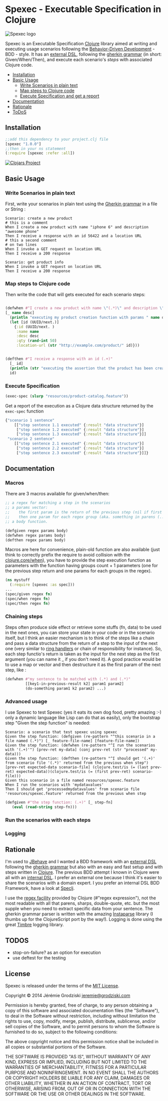 # Spexec - Executable Specification in Clojure
![Spexec logo](https://raw.githubusercontent.com/zenmodeler/spexec/master/spexec.png)

Spexec is an Executable Specification [Clojure](http://clojure.org/) library aimed at writing and executing usage scenarios following the [Behavior-Driven Development](http://en.wikipedia.org/wiki/Behavior-driven_development) - BDD - style. It has an [external DSL](http://www.martinfowler.com/bliki/DomainSpecificLanguage.html), following the [gherkin grammar](https://github.com/cucumber/cucumber/wiki/Gherkin) (in short: Given/When/Then), and execute each scenario's _steps_ with associated Clojure code.

* [Installation](#installation)
* [Basic Usage](#basic-usage)
	* [Write Scenarios in plain text]()
	* [Map steps to Clojure code]()
	* [Execute Specification and get a report]()
* [Documentation](#documentation)
* [Rationale](#rationale)
* [ToDoS](#todos)

## Installation

```clojure
;;add this dependency to your project.clj file
[spexec "1.0.0"]
;;then in your ns statement
(:require [spexec :refer :all])

```

[![Clojars Project](http://clojars.org/spexec/latest-version.svg)](http://clojars.org/spexec)

## Basic Usage


### Write Scenarios in plain text
First, write your scenarios in plain text using the [Gherkin grammar]((https://github.com/cucumber/cucumber/wiki/Gherkin)) in a file or String :

```Cucumber
Scenario: create a new product
# this is a comment
When I create a new product with name "iphone 6" and description "awesome phone"
Then I receive a response with an id 56422 and a location URL
# this a second comment
# on two lines
When I invoke a GET request on location URL
Then I receive a 200 response

Scenario: get product info
When I invoke a GET request on location URL
Then I receive a 200 response
```

### Map steps to Clojure code

Then write the code that will gets executed for each scenario steps:

```clojure

(defwhen #"I create a new product with name \"(.*)\" and description \"(.*)\"" 
[_ name desc]
  (println "executing my product creation function with params " name desc)
  (let [id (UUID/next.)]
  	{:id (UUID/next. ) 
  	 :name name 
  	 :desc desc 
  	 :qty (rand-int 50) 
  	 :location-url (str "http://example.com/product/" id)}))


(defthen #"I receive a response with an id (.+)"
  [_ id]
  (println (str "executing the assertion that the product has been created with the id " id))
  id)


```

### Execute Specification

```Clojure
(exec-spec (slurp "resources/product-catalog.feature"))
```

Get a report of the execution as a Clojure data structure returned by the ```exec-spec``` function

```Clojure
{"scenario 1 sentence" 
    [["step sentence 1.1 executed" {:result "data structure"}]
     ["step sentence 1.2 executed" {:result "data structure"}]
     ["step sentence 1.3 executed" {:result "data structure"}]]
 "scenario 2 sentence" 
    [["step sentence 2.1 executed" {:result "data structure"}]
     ["step sentence 2.2 executed" {:result "data structure"}]
     ["step sentence 2.3 executed" {:result "data structure"}]]}
```
## Documentation

### Macros
There are 3 macros available for given/when/then:

```clojure
;; a regex for matching a step in the scenarios
;; a params vector: 
;;    the first param is the return of the previous step (nil if first step)
;;    then one param for each regex group (aka. something in parens (...)) you define.
;; a body function.

(defgiven regex params body)
(defwhen regex params body)
(defthen regex params body)
```

Macros are here for convenience, plain-old function are also available (just think to correctly prefix the require to avoid collision with the [clojure.core/when](http://grimoire.arrdem.com/1.6.0/clojure.core/when)), you have to provide the step execution function as parameters with the function having groups count + 1 parameters (one for the previous step return and one params for each groups in the regex).

```clojure
(ns mystuff
  (:require [spexec :as spec]))
...
(spec/given regex fn)
(spec/when regex fn)
(spec/then regex fn)
```

### Chaining steps
Steps often produce side effect or retrieve some stuffs (fn, data) to be used in the next ones, you can store your state in your code or in the scenario itself, but I think an easier mechanism is to think of the steps like a chain and pass a data structure from the return of a step to the input of the next one (very similar to [ring handlers](https://github.com/ring-clojure/ring/wiki/Concepts) or chain of responsibility for instance). So, each step functio's return is taken as the input for the next step as the first argument (you can name it _ if you don't need it). A good practice would be to use a map or vector and then destructure it as the first param of the next step, like :

```clojure
(defwhen #"my sentence to be matched with (.*) and (.*)" 
         [[key1-in-previous-result k2] param1 param2] 
         (do-something param1 k2 param2) ...)
```

### Advanced usage

I use Spexec to test Spexec (yes it eats its own dog food, pretty amazing :-) only a dynamic language like Lisp can do that as easily), only the bootstrap step "Given the step function" is needed:

```gherkin
Scenario: a scenario that test spexec using spexec
Given the step function: (defgiven (re-pattern "^this scenario in a file named (.*)") [_ feature-file-name] [feature-file-name])
Given the step function: (defwhen (re-pattern "^I run the scenarios with '(.+)'") [prev-ret my-data] (conj prev-ret (str "processed" my-data)))
Given the step function: (defthen (re-pattern "^I should get '(.+)' from scenario file '(.*)' returned from the previous when step") [prev-ret expected-data scenario-file] (clojure.test/is (= (last prev-ret) expected-data))(clojure.test/is (= (first prev-ret) scenario-file)))
Given this scenario in a file named resources/spexec.feature
When I run the scenarios with 'mydatavalues'
Then I should get 'processedmydatavalues' from scenario file 'resources/spexec.feature' returned from the previous when step
```

```clojure
(defgiven #"the step function: (.+)" [_ step-fn]
   (eval (read-string step-fn)))
```

### Run the scenarios with each steps

### Logging

## Rationale

I'm used to [JBehave](http://jbehave.org/) and I wanted a BDD framework with an [external DSL](http://www.martinfowler.com/bliki/DomainSpecificLanguage.html) following the [gherkin grammar](https://github.com/cucumber/cucumber/wiki/Gherkin) but also with an easy and fast setup and with steps written in [Clojure](http://clojure.org/). The previous BDD attempt I known in Clojure were all with an [internal DSL](http://www.martinfowler.com/bliki/DomainSpecificLanguage.html). I prefer an external one because I think it's easier to share the scenarios with a domain expert. I you prefer an internal DSL BDD Framework, have a look at [Speclj](http://speclj.com/).

I use the [regex facility](http://clojure.org/other_functions) provided by Clojure (#"regex expression"), not the most readable with all that parens, sharps, double-quote, etc. but the most supple when you need to extract specific data from your sentence. 
The gherkin grammar parser is written with the amazing [Instaparse](https://github.com/Engelberg/instaparse) library (I thumbs up for the ClojureScript port by the way!).
Logging is done using the great [Timbre](https://github.com/ptaoussanis/timbre) logging library.

## TODOS

* stop-on-failure? as an option for execution
* use deftest for the testing

## License

Spexec is released under the terms of the [MIT License](http://opensource.org/licenses/MIT).

Copyright © 2014 Jérémie Grodziski jeremie@grodziski.com

Permission is hereby granted, free of charge, to any person obtaining a copy of this software and associated documentation files (the "Software"), to deal in the Software without restriction, including without limitation the rights to use, copy, modify, merge, publish, distribute, sublicense, and/or sell copies of the Software, and to permit persons to whom the Software is furnished to do so, subject to the following conditions:

The above copyright notice and this permission notice shall be included in all copies or substantial portions of the Software.

THE SOFTWARE IS PROVIDED "AS IS", WITHOUT WARRANTY OF ANY KIND, EXPRESS OR IMPLIED, INCLUDING BUT NOT LIMITED TO THE WARRANTIES OF MERCHANTABILITY, FITNESS FOR A PARTICULAR PURPOSE AND NONINFRINGEMENT. IN NO EVENT SHALL THE AUTHORS OR COPYRIGHT HOLDERS BE LIABLE FOR ANY CLAIM, DAMAGES OR OTHER LIABILITY, WHETHER IN AN ACTION OF CONTRACT, TORT OR OTHERWISE, ARISING FROM, OUT OF OR IN CONNECTION WITH THE SOFTWARE OR THE USE OR OTHER DEALINGS IN THE SOFTWARE.
